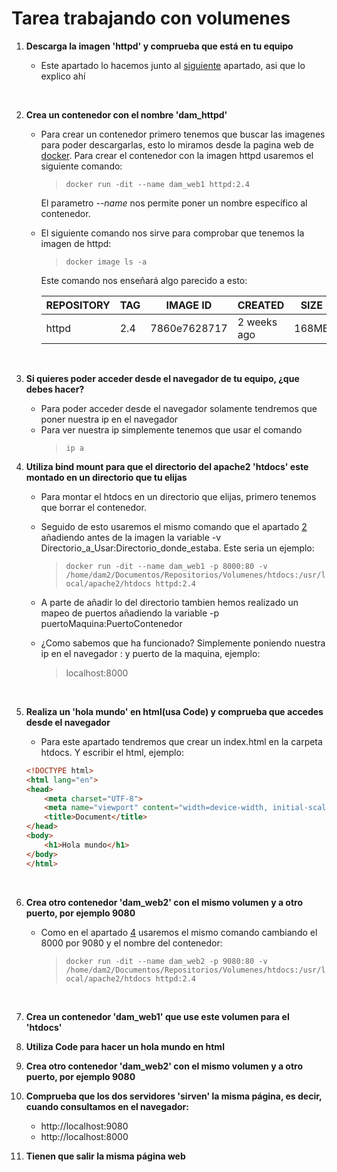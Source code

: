 # Tarea trabajando con volumenes

1. **Descarga la imagen 'httpd' y comprueba que está en tu equipo**
    
    + Este apartado lo hacemos junto al [siguiente](#enlace1) apartado, asi que lo explico ahí 

<br>

2. **Crea un contenedor con el nombre 'dam_httpd'**

    + <a name="enlace1"></a>Para crear un contenedor primero tenemos que buscar las imagenes para poder descargarlas, esto lo miramos desde la pagina web de [docker](https://hub.docker.com/search?q=). Para crear el contenedor con la imagen httpd usaremos el siguiente comando:
        <a name="enlace2"></a>
        >`docker run -dit --name dam_web1 httpd:2.4`

        El parametro *--name* nos permite poner un nombre específico al contenedor.
    
    + El siguiente comando nos sirve para comprobar que tenemos la imagen de httpd:
        >`docker image ls -a`
    
        Este comando nos enseñará algo parecido a esto:
        
        |REPOSITORY|TAG|IMAGE ID|CREATED|SIZE|
        |------|------|------|------|------|
        |httpd|2.4|7860e7628717|2 weeks ago|168MB|

<br>

3. **Si quieres poder acceder desde el navegador de tu equipo, ¿que debes hacer?**

    + Para poder acceder desde el navegador solamente tendremos que poner nuestra ip en el navegador
    + Para ver nuestra ip simplemente tenemos que usar el comando 
        >`ip a`

4. **Utiliza bind mount para que el directorio del apache2 'htdocs' este montado en un directorio que tu elijas**

    + Para montar el htdocs en un directorio que elijas, primero tenemos que borrar el contenedor.
    + Seguido de esto usaremos el mismo comando que el apartado [2](#enlace2) añadiendo antes de la imagen la variable -v Directorio_a_Usar:Directorio_donde_estaba. Este seria un ejemplo:<a name="enlace3"></a>        
        > `docker run -dit --name dam_web1 -p 8000:80 -v /home/dam2/Documentos/Repositorios/Volumenes/htdocs:/usr/local/apache2/htdocs httpd:2.4`
    + A parte de añadir lo del directorio tambien hemos realizado un mapeo de puertos añadiendo la variable -p puertoMaquina:PuertoContenedor

    + ¿Como sabemos que ha funcionado? Simplemente poniendo nuestra ip en el navegador : y puerto de la maquina, ejemplo:
        >localhost:8000
    
    <br>

5. **Realiza un 'hola mundo' en html(usa Code) y comprueba que accedes desde el navegador**

    + Para este apartado tendremos que crear un index.html en la carpeta htdocs. Y escribir el html, ejemplo:
    ```html
    <!DOCTYPE html>
    <html lang="en">
    <head>
        <meta charset="UTF-8">
        <meta name="viewport" content="width=device-width, initial-scale=1.0">
        <title>Document</title>
    </head>
    <body>
        <h1>Hola mundo</h1>
    </body>
    </html>
    ```
<br>

6. **Crea otro contenedor 'dam_web2' con el mismo volumen y a otro puerto, por ejemplo 9080**

    + Como en el apartado [4](#enlace3) usaremos el mismo comando cambiando el 8000 por 9080 y el nombre del contenedor:
        > `docker run -dit --name dam_web2 -p 9080:80 -v /home/dam2/Documentos/Repositorios/Volumenes/htdocs:/usr/local/apache2/htdocs httpd:2.4`

<br>

7. **Crea un contenedor 'dam_web1' que use este volumen para el 'htdocs'**

8. **Utiliza Code para hacer un hola mundo en html**

9. **Crea otro contenedor 'dam_web2' con el mismo volumen y a otro puerto, por ejemplo 9080**

10. **Comprueba que los dos servidores 'sirven' la misma página, es decir, cuando consultamos en el navegador:**

    - http://localhost:9080
    - http://localhost:8000

11. **Tienen que salir la misma página web**